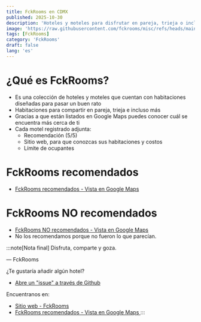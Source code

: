 ```yaml
---
title: FckRooms en CDMX
published: 2025-10-30
description: 'Hoteles y moteles para disfrutar en pareja, trieja o incluso más. Habitaciones para el placer.'
image: 'https://raw.githubusercontent.com/fckrooms/misc/refs/heads/main/fckrooms/fckrooms.png'
tags: [FckRooms]
category: 'FckRooms'
draft: false 
lang: 'es'
---
```


# ¿Qué es FckRooms?
+ Es una colección de hoteles y moteles que cuentan con habitaciones diseñadas para pasar un buen rato
+ Habitaciones para compartir en pareja, trieja e incluso más
+ Gracias a que están listados en Google Maps puedes conocer cuál se encuentra más cerca de ti
+ Cada motel registrado adjunta:
  + Recomendación (5/5)
  + Sitio web, para que conozcas sus habitaciones y costos
  + Límite de ocupantes 

# FckRooms recomendados
+ <a href="https://maps.app.goo.gl/AU9fgk5bX1dXPqh5A" target="_blank">FckRooms recomendados - Vista en Google Maps </a>

# FckRooms NO recomendados
+ <a href="https://maps.app.goo.gl/A22tPVVTGj4pethSA" target="_blank">FckRooms NO recomendados - Vista en Google Maps </a>
+ No los recomendamos porque no fueron lo que parecían. 


:::note[Nota final]
Disfruta, comparte y goza.

— FckRooms

¿Te gustaría añadir algún hotel?
+ <a href="https://github.com/fckrooms/fckrooms.github.io/issues" target="_blank">Abre un "issue" a través de Github</a>

Encuentranos en:
+ <a href="https://fckrooms.github.io/" target="_blank">Sitio web - FckRooms</a>
+ <a href="https://maps.app.goo.gl/AU9fgk5bX1dXPqh5A" target="_blank">FckRooms recomendados - Vista en Google Maps </a>
:::
